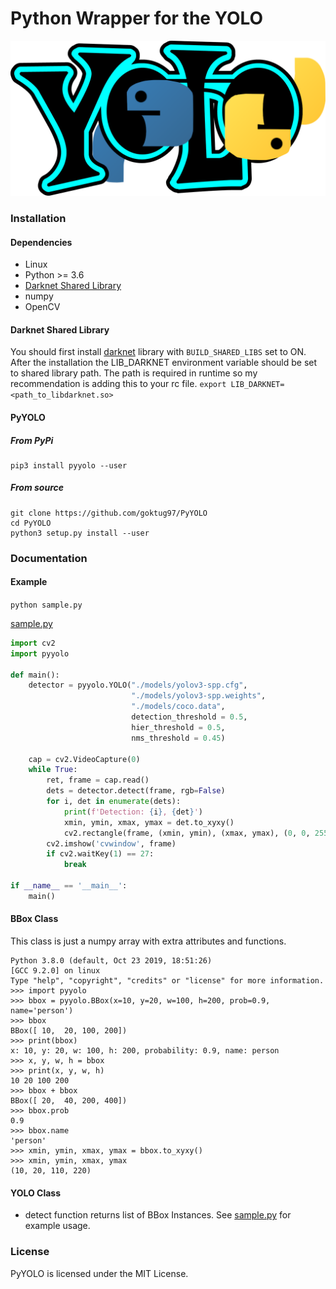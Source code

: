 Python Wrapper for the YOLO
===================================

![logo](https://raw.githubusercontent.com/goktug97/PyYOLO/master/pyyologo.png)

### Installation


#### Dependencies
- Linux
- Python >= 3.6
- [Darknet Shared Library](https://github.com/AlexeyAB/darknet#how-to-use-yolo-as-dll-and-so-libraries)
- numpy
- OpenCV

#### Darknet Shared Library
You should first install [darknet](https://github.com/AlexeyAB/darknet "darknet")
library with `BUILD_SHARED_LIBS` set to ON.
After the installation the LIB_DARKNET environment variable should be set to
shared library path. The path is required in runtime so my recommendation is 
adding this to your rc file. `export LIB_DARKNET=<path_to_libdarknet.so>`

#### PyYOLO

##### From PyPi
``` shell
pip3 install pyyolo --user
```

##### From source
``` shell
git clone https://github.com/goktug97/PyYOLO
cd PyYOLO
python3 setup.py install --user
```

### Documentation

#### Example

`python sample.py`

[sample.py](https://github.com/goktug97/PyYOLO/blob/master/sample.py)

``` python
import cv2
import pyyolo

def main():
    detector = pyyolo.YOLO("./models/yolov3-spp.cfg",
                           "./models/yolov3-spp.weights",
                           "./models/coco.data",
                           detection_threshold = 0.5,
                           hier_threshold = 0.5,
                           nms_threshold = 0.45)

    cap = cv2.VideoCapture(0)
    while True:
        ret, frame = cap.read()
        dets = detector.detect(frame, rgb=False)
        for i, det in enumerate(dets):
            print(f'Detection: {i}, {det}')
            xmin, ymin, xmax, ymax = det.to_xyxy()
            cv2.rectangle(frame, (xmin, ymin), (xmax, ymax), (0, 0, 255))
        cv2.imshow('cvwindow', frame)
        if cv2.waitKey(1) == 27:
            break

if __name__ == '__main__':
    main()
```

#### BBox Class
This class is just a numpy array with extra attributes and functions.

``` python-console
Python 3.8.0 (default, Oct 23 2019, 18:51:26)
[GCC 9.2.0] on linux
Type "help", "copyright", "credits" or "license" for more information.
>>> import pyyolo
>>> bbox = pyyolo.BBox(x=10, y=20, w=100, h=200, prob=0.9, name='person')
>>> bbox
BBox([ 10,  20, 100, 200])
>>> print(bbox)
x: 10, y: 20, w: 100, h: 200, probability: 0.9, name: person
>>> x, y, w, h = bbox
>>> print(x, y, w, h)
10 20 100 200
>>> bbox + bbox
BBox([ 20,  40, 200, 400])
>>> bbox.prob
0.9
>>> bbox.name
'person'
>>> xmin, ymin, xmax, ymax = bbox.to_xyxy()
>>> xmin, ymin, xmax, ymax
(10, 20, 110, 220)
```

#### YOLO Class
- detect function returns list of BBox Instances. See [sample.py](https://github.com/goktug97/PyYOLO/blob/master/sample.py) for example usage.

### License
PyYOLO is licensed under the MIT License.
